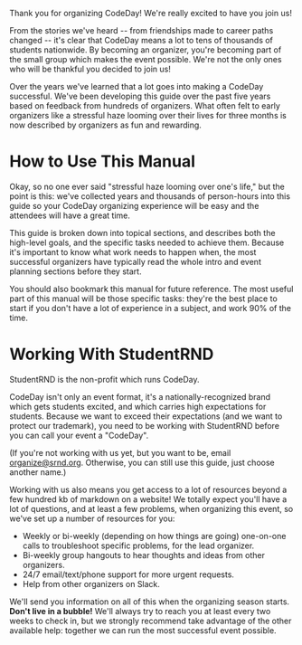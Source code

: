 Thank you for organizing CodeDay! We're really excited to have you join us!

From the stories we've heard -- from friendships made to career paths changed -- it's clear that CodeDay means a lot to tens of thousands of students nationwide. By becoming an organizer, you're becoming part of the small group which makes the event possible. We're not the only ones who will be thankful you decided to join us!

Over the years we've learned that a lot goes into making a CodeDay successful. We've been developing this guide over the past five years based on feedback from hundreds of organizers. What often felt to early organizers like a stressful haze looming over their lives for three months is now described by organizers as fun and rewarding.

# How to Use This Manual

Okay, so no one ever said "stressful haze looming over one's life," but the point is this: we've collected years and thousands of person-hours into this guide so your CodeDay organizing experience will be easy and the attendees will have a great time.

This guide is broken down into topical sections, and describes both the high-level goals, and the specific tasks needed to achieve them. Because it's important to know what work needs to happen when, the most successful organizers have typically read the whole intro and event planning sections before they start.

You should also bookmark this manual for future reference. The most useful part of this manual will be those specific tasks: they're the best place to start if you don't have a lot of experience in a subject, and work 90% of the time.

# Working With StudentRND

StudentRND is the non-profit which runs CodeDay.

CodeDay isn't only an event format, it's a nationally-recognized brand which gets students excited, and which carries high expectations for students. Because we want to exceed their expectations \(and we want to protect our trademark\), you need to be working with StudentRND before you can call your event a "CodeDay".

\(If you're not working with us yet, but you want to be, email organize@srnd.org. Otherwise, you can still use this guide, just choose another name.\)

Working with us also means you get access to a lot of resources beyond a few hundred kb of markdown on a website! We totally expect you'll have a lot of questions, and at least a few problems, when organizing this event, so we've set up a number of resources for you:

* Weekly or bi-weekly \(depending on how things are going\) one-on-one calls to troubleshoot specific problems, for the lead organizer.
* Bi-weekly group hangouts to hear thoughts and ideas from other organizers.
* 24\/7 email\/text\/phone support for more urgent requests.
* Help from other organizers on Slack.

We'll send you information on all of this when the organizing season starts.
**Don't live in a bubble!** We'll always try to reach you at least every two weeks to check in, but we strongly recommend  take advantage of the other available help: together we can run the most successful event possible.

